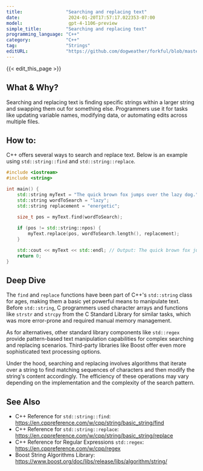 ```yaml
---
title:                "Searching and replacing text"
date:                  2024-01-20T17:57:17.022353-07:00
model:                 gpt-4-1106-preview
simple_title:         "Searching and replacing text"
programming_language: "C++"
category:             "C++"
tag:                  "Strings"
editURL:              "https://github.com/dogweather/forkful/blob/master/content/en/cpp/searching-and-replacing-text.md"
---
```


{{< edit_this_page >}}

## What & Why?
Searching and replacing text is finding specific strings within a larger string and swapping them out for something else. Programmers use it for tasks like updating variable names, modifying data, or automating edits across multiple files.

## How to:
C++ offers several ways to search and replace text. Below is an example using `std::string::find` and `std::string::replace`.

```cpp
#include <iostream>
#include <string>

int main() {
    std::string myText = "The quick brown fox jumps over the lazy dog.";
    std::string wordToSearch = "lazy";
    std::string replacement = "energetic";

    size_t pos = myText.find(wordToSearch);
    
    if (pos != std::string::npos) {
        myText.replace(pos, wordToSearch.length(), replacement);
    }

    std::cout << myText << std::endl; // Output: The quick brown fox jumps over the energetic dog.
    return 0;
}
```

## Deep Dive
The `find` and `replace` functions have been part of C++'s `std::string` class for ages, making them a basic yet powerful means to manipulate text. Before `std::string`, C programmers used character arrays and functions like `strstr` and `strcpy` from the C Standard Library for similar tasks, which was more error-prone and required manual memory management.

As for alternatives, other standard library components like `std::regex` provide pattern-based text manipulation capabilities for complex searching and replacing scenarios. Third-party libraries like Boost offer even more sophisticated text processing options.

Under the hood, searching and replacing involves algorithms that iterate over a string to find matching sequences of characters and then modify the string's content accordingly. The efficiency of these operations may vary depending on the implementation and the complexity of the search pattern.

## See Also
- C++ Reference for `std::string::find`: https://en.cppreference.com/w/cpp/string/basic_string/find
- C++ Reference for `std::string::replace`: https://en.cppreference.com/w/cpp/string/basic_string/replace
- C++ Reference for Regular Expressions `std::regex`: https://en.cppreference.com/w/cpp/regex
- Boost String Algorithms Library: https://www.boost.org/doc/libs/release/libs/algorithm/string/
